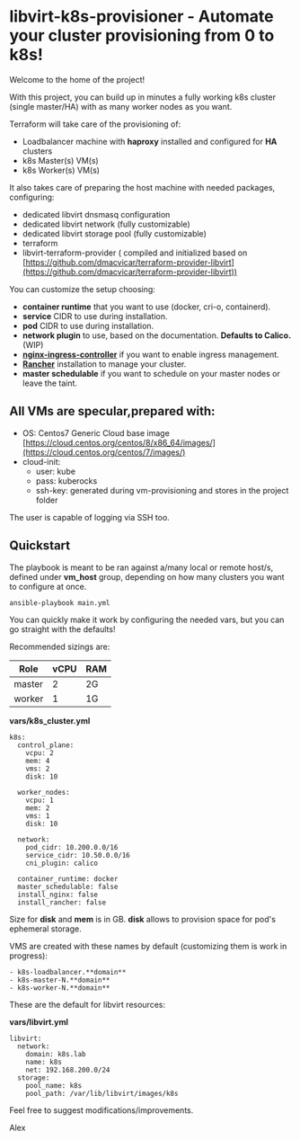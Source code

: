
# libvirt-k8s-provisioner - Automate your cluster provisioning from 0 to k8s!
Welcome to the home of the project!

With this project, you can build up in minutes a fully working k8s cluster (single master/HA) with as many worker nodes as you want.

Terraform will take care of the provisioning of:
- Loadbalancer machine with **haproxy** installed and configured for **HA** clusters
- k8s Master(s) VM(s)
- k8s Worker(s) VM(s)

It also takes care of preparing the host machine with needed packages, configuring:

- dedicated libvirt dnsmasq configuration
- dedicated libvirt network (fully customizable)
- dedicated libvirt storage pool (fully customizable) 
- terraform 
- libvirt-terraform-provider ( compiled and initialized based on [https://github.com/dmacvicar/terraform-provider-libvirt](https://github.com/dmacvicar/terraform-provider-libvirt))

You can customize the setup choosing:

- **container runtime** that you want to use (docker, cri-o, containerd).
- **service** CIDR to use during installation. 
- **pod** CIDR to use during installation. 
- **network plugin** to use, based on the documentation. **Defaults to Calico.** (WIP)
- **[nginx-ingress-controller](https://kubernetes.github.io/ingress-nginx/)** if you want to enable ingress management.  
- **[Rancher](https://rancher.com/)** installation to manage your cluster. 
- **master schedulable** if you want to schedule on your master nodes or leave the taint.


## All VMs are specular,prepared with:

- OS: Centos7 Generic Cloud base image [https://cloud.centos.org/centos/8/x86_64/images/](https://cloud.centos.org/centos/7/images/)  
- cloud-init:   
  - user: kube
  - pass: kuberocks  
  - ssh-key: generated during vm-provisioning and stores in the project folder  

The user is capable of logging via SSH too.  

## Quickstart
The playbook is meant to be ran against a/many local or remote host/s, defined under **vm_host** group, depending on how many clusters you want to configure at once.  

    ansible-playbook main.yml

You can quickly make it work by configuring the needed vars, but you can go straight with the defaults!

Recommended sizings are:

| Role | vCPU | RAM |
|--|--|--|
| master | 2 | 2G | 
| worker | 1 | 1G | 

**vars/k8s_cluster.yml**

	k8s:
	  control_plane:
	    vcpu: 2
	    mem: 4
	    vms: 2
	    disk: 10

	  worker_nodes:
	    vcpu: 1
	    mem: 2
	    vms: 1
	    disk: 10

	  network:
	    pod_cidr: 10.200.0.0/16
	    service_cidr: 10.50.0.0/16
	    cni_plugin: calico

	  container_runtime: docker
	  master_schedulable: false
	  install_nginx: false
	  install_rancher: false

Size for **disk** and **mem** is in GB. **disk** allows to provision space for pod's ephemeral storage.

VMS are created with these names by default (customizing them is work in progress):

	- k8s-loadbalancer.**domain**
	- k8s-master-N.**domain**
	- k8s-worker-N.**domain**

These are the default for libvirt resources:

**vars/libvirt.yml**

	libvirt:
	  network:
	    domain: k8s.lab
	    name: k8s
	    net: 192.168.200.0/24
	  storage:
	    pool_name: k8s
	    pool_path: /var/lib/libvirt/images/k8s

Feel free to suggest modifications/improvements.

Alex
